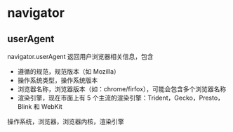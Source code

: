 # navigator

## userAgent
navigator.userAgent 返回用户浏览器相关信息，包含
- 遵循的规范，规范版本（如 Mozilla）
- 操作系统类型，操作系统版本
- 浏览器名称，浏览器版本（如：chrome/firfox），可能会包含多个浏览器名称
- 渲染引擎，现在市面上有 5 个主流的渲染引擎：Trident，Gecko，Presto，Blink 和 WebKit

操作系统，浏览器，浏览器内核，渲染引擎
